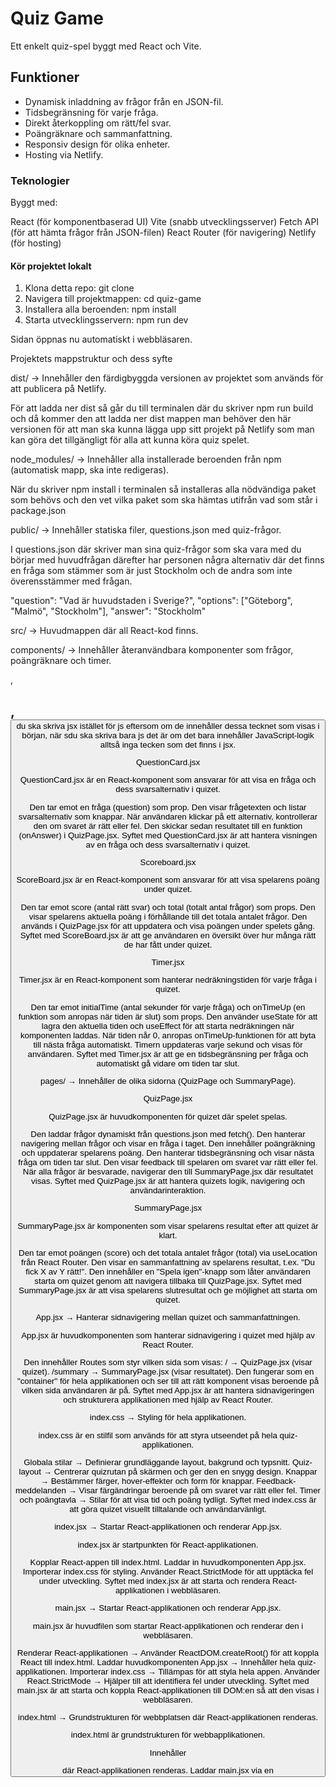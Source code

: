 # Quiz Game

Ett enkelt quiz-spel byggt med React och Vite.

## Funktioner

- Dynamisk inladdning av frågor från en JSON-fil.
- Tidsbegränsning för varje fråga.
- Direkt återkoppling om rätt/fel svar.
- Poängräknare och sammanfattning.
- Responsiv design för olika enheter.
- Hosting via Netlify.

### Teknologier
 
Byggt med:

React (för komponentbaserad UI)
Vite (snabb utvecklingsserver)
Fetch API (för att hämta frågor från JSON-filen)
React Router (för navigering)
Netlify (för hosting)


#### Kör projektet lokalt

1. Klona detta repo: git clone <repo-url>
2. Navigera till projektmappen: cd quiz-game
3. Installera alla beroenden: npm install
4. Starta utvecklingsservern: npm run dev

Sidan öppnas nu automatiskt i webbläsaren.
   

  


Projektets mappstruktur och dess syfte




dist/ → Innehåller den färdigbyggda versionen av projektet som används för att publicera på Netlify.

För att ladda ner dist så går du till terminalen där du skriver npm run build och då kommer den att ladda ner dist mappen man behöver den här versionen för att man ska kunna lägga upp sitt projekt på Netlify som man kan göra det tillgängligt för alla att kunna köra quiz spelet.



node_modules/ → Innehåller alla installerade beroenden från npm (automatisk mapp, ska inte redigeras).

När du skriver npm install i terminalen så installeras alla nödvändiga paket som behövs och den vet vilka paket som ska hämtas utifrån vad som står i package.json


public/ → Innehåller statiska filer, questions.json med quiz-frågor.

I questions.json där skriver man sina quiz-frågor som ska vara med du börjar med huvudfrågan därefter har personen några alternativ där det finns en fråga som stämmer som är just Stockholm och de andra som inte överensstämmer med frågan.

  "question": "Vad är huvudstaden i Sverige?",
  "options": ["Göteborg", "Malmö", "Stockholm"],
  "answer": "Stockholm"




src/ → Huvudmappen där all React-kod finns.



components/ → Innehåller återanvändbara komponenter som frågor, poängräknare och timer.


<div>, <h2>, <button>    du ska skriva jsx istället för js eftersom om de innehåller dessa tecknet som visas i början, när sdu ska skriva bara js det är om det bara innehåller JavaScript-logik alltså inga tecken som det finns i jsx.

QuestionCard.jsx 


QuestionCard.jsx är en React-komponent som ansvarar för att visa en fråga och dess svarsalternativ i quizet.

Den tar emot en fråga (question) som prop.
Den visar frågetexten och listar svarsalternativ som knappar.
När användaren klickar på ett alternativ, kontrollerar den om svaret är rätt eller fel.
Den skickar sedan resultatet till en funktion (onAnswer) i QuizPage.jsx.
Syftet med QuestionCard.jsx är att hantera visningen av en fråga och dess svarsalternativ i quizet. 


Scoreboard.jsx


ScoreBoard.jsx är en React-komponent som ansvarar för att visa spelarens poäng under quizet.

Den tar emot score (antal rätt svar) och total (totalt antal frågor) som props.
Den visar spelarens aktuella poäng i förhållande till det totala antalet frågor.
Den används i QuizPage.jsx för att uppdatera och visa poängen under spelets gång.
Syftet med ScoreBoard.jsx är att ge användaren en översikt över hur många rätt de har fått under quizet. 


Timer.jsx


Timer.jsx är en React-komponent som hanterar nedräkningstiden för varje fråga i quizet.

Den tar emot initialTime (antal sekunder för varje fråga) och onTimeUp (en funktion som anropas när tiden är slut) som props.
Den använder useState för att lagra den aktuella tiden och useEffect för att starta nedräkningen när komponenten laddas.
När tiden når 0, anropas onTimeUp-funktionen för att byta till nästa fråga automatiskt.
Timern uppdateras varje sekund och visas för användaren.
Syftet med Timer.jsx är att ge en tidsbegränsning per fråga och automatiskt gå vidare om tiden tar slut. 






pages/ → Innehåller de olika sidorna (QuizPage och SummaryPage).


QuizPage.jsx

QuizPage.jsx är huvudkomponenten för quizet där spelet spelas.

Den laddar frågor dynamiskt från questions.json med fetch().
Den hanterar navigering mellan frågor och visar en fråga i taget.
Den innehåller poängräkning och uppdaterar spelarens poäng.
Den hanterar tidsbegränsning och visar nästa fråga om tiden tar slut.
Den visar feedback till spelaren om svaret var rätt eller fel.
När alla frågor är besvarade, navigerar den till SummaryPage.jsx där resultatet visas.
Syftet med QuizPage.jsx är att hantera quizets logik, navigering och användarinteraktion. 

SummaryPage.jsx

SummaryPage.jsx är komponenten som visar spelarens resultat efter att quizet är klart.

Den tar emot poängen (score) och det totala antalet frågor (total) via useLocation från React Router.
Den visar en sammanfattning av spelarens resultat, t.ex. "Du fick X av Y rätt!".
Den innehåller en "Spela igen"-knapp som låter användaren starta om quizet genom att navigera tillbaka till QuizPage.jsx.
Syftet med SummaryPage.jsx är att visa spelarens slutresultat och ge möjlighet att starta om quizet. 







App.jsx → Hanterar sidnavigering mellan quizet och sammanfattningen.


App.jsx är huvudkomponenten som hanterar sidnavigering i quizet med hjälp av React Router.

Den innehåller Routes som styr vilken sida som visas:
/ → QuizPage.jsx (visar quizet).
/summary → SummaryPage.jsx (visar resultatet).
Den fungerar som en "container" för hela applikationen och ser till att rätt komponent visas beroende på vilken sida användaren är på.
Syftet med App.jsx är att hantera sidnavigeringen och strukturera applikationen med hjälp av React Router. 


index.css → Styling för hela applikationen.


index.css är en stilfil som används för att styra utseendet på hela quiz-applikationen.

Globala stilar → Definierar grundläggande layout, bakgrund och typsnitt.
Quiz-layout → Centrerar quizrutan på skärmen och ger den en snygg design.
Knappar → Bestämmer färger, hover-effekter och form för knappar.
Feedback-meddelanden → Visar färgändringar beroende på om svaret var rätt eller fel.
Timer och poängtavla → Stilar för att visa tid och poäng tydligt.
Syftet med index.css är att göra quizet visuellt tilltalande och användarvänligt.



index.jsx → Startar React-applikationen och renderar App.jsx.

index.jsx är startpunkten för React-applikationen.

Kopplar React-appen till index.html.
Laddar in huvudkomponenten App.jsx.
Importerar index.css för styling.
Använder React.StrictMode för att upptäcka fel under utveckling.
Syftet med index.jsx är att starta och rendera React-applikationen i webbläsaren. 




main.jsx → Startar React-applikationen och renderar App.jsx.

main.jsx är huvudfilen som startar React-applikationen och renderar den i webbläsaren.

Renderar React-applikationen → Använder ReactDOM.createRoot() för att koppla React till index.html.
Laddar huvudkomponenten App.jsx → Innehåller hela quiz-applikationen.
Importerar index.css → Tillämpas för att styla hela appen.
Använder React.StrictMode → Hjälper till att identifiera fel under utveckling.
Syftet med main.jsx är att starta och koppla React-applikationen till DOM:en så att den visas i webbläsaren. 




index.html → Grundstrukturen för webbplatsen där React-applikationen renderas.

index.html är grundstrukturen för webbapplikationen.

Innehåller <div id="root"> där React-applikationen renderas.
Laddar main.jsx via en <script>-tagg för att starta React.
Definierar sidans titel, teckenuppsättning och responsivitet.
Syftet med index.html är att fungera som en behållare där React-applikationen visas. 







Övriga filer:




netlify.toml → Inställningar för att ladda upp på Netlify.

netlify.toml är en konfigurationsfil för Netlify som styr hur projektet byggs och hostas.

Definierar byggkommandot (npm run build).
Anger publiceringsmappen (dist/).
Hanterar routing för att säkerställa att React-appen fungerar som en SPA.
Syftet med netlify.toml är att konfigurera och optimera webbapplikationen för Netlify. 




package-lock.json → En automatisk fil som låser versionsnummer för alla installerade beroenden och säkerställer att projektet körs med exakt samma paketversioner på alla system.



När du skriver npm install i terminalen installeras alla nödvändiga paket som behövs. npm vet vilka paket som ska hämtas baserat på informationen i package.json.



package.json → Lista över beroenden och skript för att köra projektet.

för att installera package.json då öppnar du terminalen och skriver npm init -y 

Vad innehåller package.json?

Projektinformation → Namn, version och beskrivning av projektet.
Beroenden (dependencies) → Lista över paket som behövs för att köra applikationen.
Utvecklingsberoenden (devDependencies) → Paket som bara behövs vid utveckling.
Skript (scripts) → Kommandon som kan köras, t.ex. npm start och npm run build.
Konfigurationsinställningar → Anpassningar för verktyg som Babel, ESLint eller Netlify.


Varför behöver man package.json?

Hanterar alla paket och beroenden i projektet.
Gör det enkelt att installera alla nödvändiga paket med npm install.
Definierar skript för att starta, bygga och köra projektet.
Gör det lätt att dela projektet – andra kan installera allt med npm install.

Sammanfattning:
package.json är en konfigurationsfil som håller koll på beroenden, skript och inställningar för projektet. Den är nödvändig för att köra och hantera Node.js- och React-applikationer. 




README.md → Dokumentation av projektet.

vite.config.js → Konfiguration för Vite.

.gitignore → Ignorerar onödiga filer i Git, t.ex. node_modules/ och dist/.






Sammanfatning av hela projektet

Det här projektet är ett React-baserat quizspel som hämtar frågor från en JSON-fil, hanterar poäng, har en timer och ger användaren direkt återkoppling på svaren. Det är byggt med React, Vite, Fetch API och React Router och kan enkelt hostas på Netlify.



Länkar

Live-demo: [https://quizgame00.netlify.app/]
